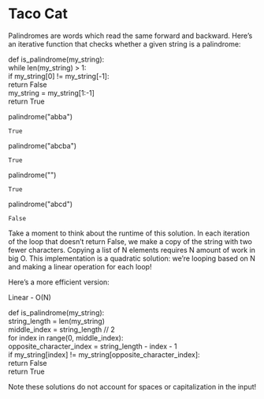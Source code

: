 # Taco Cat

Palindromes are words which read the same forward and backward. Here’s an iterative function that checks whether a given string is a palindrome:

def is_palindrome(my_string):\
    while len(my_string) > 1:\
        if my_string[0] != my_string[-1]:\
            return False\
        my_string = my_string[1:-1]\
    return True

palindrome("abba")

    True

palindrome("abcba")

    True

palindrome("")

    True

palindrome("abcd")

    False

Take a moment to think about the runtime of this solution.
In each iteration of the loop that doesn’t return False, we make a copy of the string with two fewer characters.
Copying a list of N elements requires N amount of work in big O.
This implementation is a quadratic solution: we’re looping based on N and making a linear operation for each loop!

Here’s a more efficient version:

Linear - O(N)

def is_palindrome(my_string):\
    string_length = len(my_string)\
    middle_index = string_length // 2\
    for index in range(0, middle_index):\
        opposite_character_index = string_length - index - 1\
        if my_string[index] != my_string[opposite_character_index]:\
            return False\
    return True

Note these solutions do not account for spaces or capitalization in the input!
